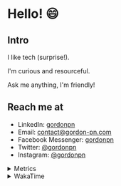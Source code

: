 # Hello! 😄

## Intro

I like tech (surprise!).

I'm curious and resourceful.

Ask me anything, I'm friendly!

## Reach me at

- LinkedIn: [gordonpn](https://www.linkedin.com/in/gordonpn/)
- Email: [contact@gordon-pn.com](mailto:contact@gordon-pn.com)
- Facebook Messenger: [gordonpn](https://www.messenger.com/t/Gordonpn)
- Twitter: [@gordonpn](https://twitter.com/Gordonpn)
- Instagram: [@gordonpn](https://www.instagram.com/gordonpn/)

<details>
  <summary>Metrics</summary>

  <img align="center" src="https://github.com/gordonpn/gordonpn/blob/master/github-metrics.svg" alt="GitHub Metrics">

</details>

<details>
  <summary>WakaTime</summary>

  <!--START_SECTION:waka-->

```text
Java                       8 hrs 4 mins    ████████████░░░░░░░░░░░░░   47.50 %
Markdown                   2 hrs 46 mins   ████░░░░░░░░░░░░░░░░░░░░░   16.36 %
TypeScript                 1 hr 3 mins     █▓░░░░░░░░░░░░░░░░░░░░░░░   06.18 %
Shell Script               52 mins         █▒░░░░░░░░░░░░░░░░░░░░░░░   05.16 %
Text                       45 mins         █░░░░░░░░░░░░░░░░░░░░░░░░   04.42 %
Brazil Dependency Config   41 mins         █░░░░░░░░░░░░░░░░░░░░░░░░   04.03 %
```

<!--END_SECTION:waka-->
</details>
